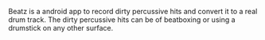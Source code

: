 Beatz is a android app to record dirty percussive hits and convert it to a real drum track. The dirty percussive hits can be of beatboxing or using a drumstick on any other surface.
